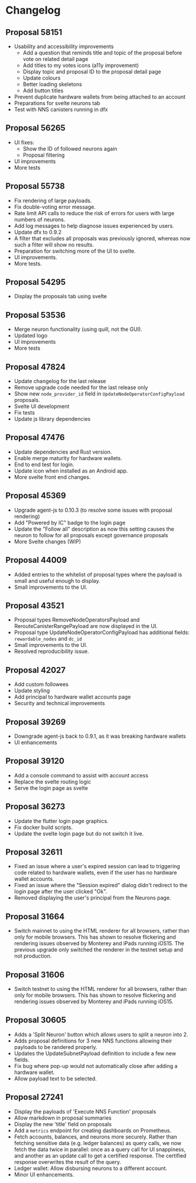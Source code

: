 # Changelog

## Proposal 58151
- Usability and accessibility improvements
  - Add a question that reminds title and topic of the proposal before vote on related detail page
  - Add titles to my votes icons (a11y improvement)
  - Display topic and proposal ID to the proposal detail page
  - Update colours
  - Better loading skeletons
  - Add button titles
- Prevent duplicate hardware wallets from being attached to an account
- Preparations for svelte neurons tab
- Test with NNS canisters running in dfx

## Proposal 56265
* UI fixes:
  * Show the ID of followed neurons again
  * Proposal filtering
* UI improvements
* More tests

## Proposal 55738
* Fix rendering of large payloads.
* Fix double-voting error message.
* Rate limit API calls to reduce the risk of errors for users with large numbers of neurons.
* Add log messages to help diagnose issues experienced by users.
* Update dfx to 0.9.2
* A filter that excludes all proposals was previously ignored, whereas now such a filter will show no results.
* Preparation for switching more of the UI to svelte.
* UI improvements.
* More tests.

## Proposal 54295
- Display the proposals tab using svelte

## Proposal 53536
- Merge neuron functionality (using quill, not the GUI).
- Updated logo
- UI improvements
- More tests

## Proposal 47824
* Update changelog for the last release
* Remove upgrade code needed for the last release only
* Show new `node_provider_id` field in `UpdateNodeOperatorConfigPayload` proposals.
* Svelte UI development
* Fix tests
* Update js library dependencies

## Proposal 47476
* Update dependencies and Rust version.
* Enable merge maturity for hardware wallets.
* End to end test for login.
* Update icon when installed as an Android app.
* More svelte front end changes.

## Proposal 45369
* Upgrade agent-js to 0.10.3 (to resolve some issues with proposal rendering)
* Add "Powered by IC" badge to the login page
* Update the "Follow all" description as now this setting causes the neuron to follow for all proposals except governance proposals
* More Svelte changes (WIP)

## Proposal 44009
* Added entries to the whitelist of proposal types where the payload is small and useful enough to display.
* Small improvements to the UI.

## Proposal 43521
* Proposal types RemoveNodeOperatorsPayload and RerouteCanisterRangePayload are now displayed in the UI.
* Proposal type UpdateNodeOperatorConfigPayload has additional fields: `rewardable_nodes` and `dc_id`
* Small improvements to the UI.
* Resolved reproducibility issue.

## Proposal 42027
* Add custom followees
* Update styling
* Add principal to hardware wallet accounts page
* Security and technical improvements

## Proposal 39269

* Downgrade agent-js back to 0.9.1, as it was breaking hardware wallets
* UI enhancements

## Proposal 39120

* Add a console command to assist with account access
* Replace the svelte routing logic
* Serve the login page as svelte

## Proposal 36273

* Update the flutter login page graphics.
* Fix docker build scripts.
* Update the svelte login page but do not switch it live.

## Proposal 32611

* Fixed an issue where a user's expired session can lead to triggering code related to hardware wallets, even if the user has no hardware wallet accounts.
* Fixed an issue where the "Session expired" dialog didn't redirect to the login page after the user clicked "Ok".
* Removed displaying the user's principal from the Neurons page.

## Proposal 31664

* Switch mainnet to using the HTML renderer for all browsers, rather than only for mobile browsers. This has shown to resolve flickering and rendering issues observed by Monterey and iPads running iOS15. The previous upgrade only switched the renderer in the testnet setup and not production.

## Proposal 31606

*  Switch testnet to using the HTML renderer for all browsers, rather than only for mobile browsers. This has shown to resolve flickering and rendering issues observed by Monterey and iPads running iOS15.

## Proposal 30605

* Adds a 'Split Neuron' button which allows users to split a neuron into 2.
* Adds proposal definitions for 3 new NNS functions allowing their payloads to be randered properly.
* Updates the UpdateSubnetPayload definition to include a few new fields.
* Fix bug where pop-up would not automatically close after adding a hardware wallet.
* Allow payload text to be selected.

## Proposal 27241

* Display the payloads of 'Execute NNS Function' proposals
* Allow markdown in proposal summaries
* Display the new 'title' field on proposals
* Add a `metrics` endpoint for creating dashboards on Prometheus.
* Fetch accounts, balances, and neurons more securely. Rather than fetching sensitive data (e.g. ledger balances) as query calls, we now fetch the data twice in parallel: once as a query call for UI snappiness, and another as an update call to get a certified response. The certified response overwrites the result of the query.
* Ledger wallet: Allow disbursing neurons to a different account.
* Minor UI enhancements.
